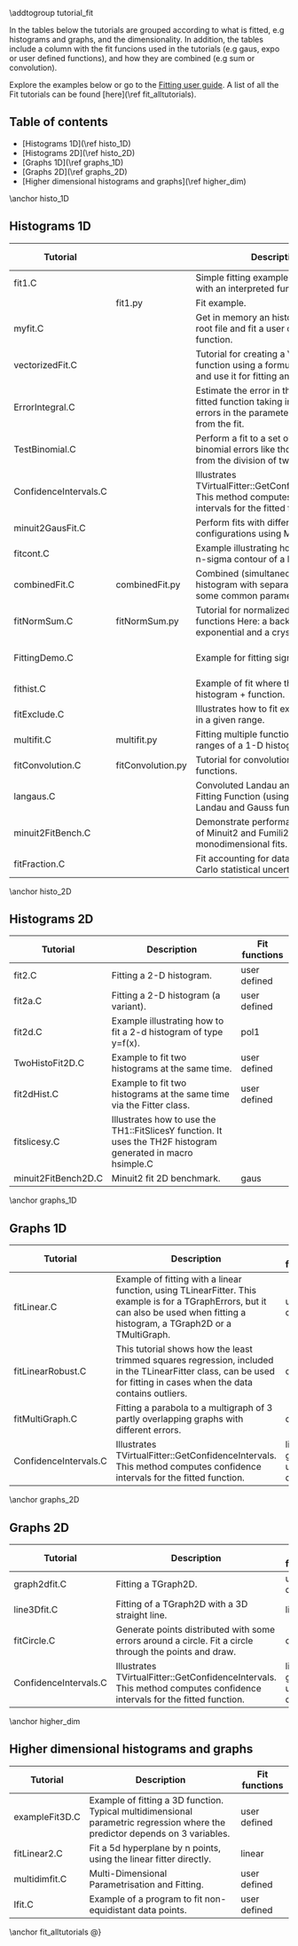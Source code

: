 \addtogroup tutorial_fit
 
In the tables below the tutorials are grouped according to what is fitted, e.g histograms and graphs, and the dimensionality. In addition, the tables include a column with the fit funcions used in the tutorials (e.g gaus, expo or user defined functions), and how they are combined (e.g sum or convolution).
   
Explore the examples below or go to the [Fitting user guide](https://root.cern/manual/fitting/). A list of all the Fit tutorials can be found [here](\ref fit_alltutorials).

## Table of contents
- [Histograms 1D](\ref histo_1D)
- [Histograms 2D](\ref histo_2D)
- [Graphs 1D](\ref graphs_1D)
- [Graphs 2D](\ref graphs_2D)
- [Higher dimensional histograms and graphs](\ref higher_dim)


\anchor histo_1D
## Histograms 1D

|          **Tutorial**          || **Description** | **Fit functions** |
|---------------|-----------------|-----------------|--------------------|
| fit1.C | | Simple fitting example (1-d histogram with an interpreted function). | user defined |
| | fit1.py | Fit example. | |
| myfit.C | | Get in memory an histogram from a root file and fit a user defined function. | user defined |
| vectorizedFit.C | | Tutorial for creating a Vectorized TF1 function using a formula expression and use it for fitting an histogram. | gaus |
| ErrorIntegral.C | | Estimate the error in the integral of a fitted function taking into account the errors in the parameters resulting from the fit. | user defined |
| TestBinomial.C | | Perform a fit to a set of data with binomial errors like those derived from the division of two histograms. | user defined |
| ConfidenceIntervals.C | | Illustrates TVirtualFitter::GetConfidenceIntervals. This method computes confidence intervals for the fitted function. | linear, gaus, user defined |
| minuit2GausFit.C | | Perform fits with different configurations using Minuit2. | gaus |
| fitcont.C | | Example illustrating how to draw the n-sigma contour of a Minuit fit. | gaus |
| combinedFit.C | combinedFit.py | Combined (simultaneous) fit of two histogram with separate functions and some common parameters. | expo + gaus|
| fitNormSum.C | fitNormSum.py | Tutorial for normalized sum of two functions Here: a background exponential and a crystalball function. | expo + crystalball |
| FittingDemo.C | | Example for fitting signal/background. | quadratic + Lorenzian |
| fithist.C | | Example of fit where the model is histogram + function. | histogram + function |
| fitExclude.C | | Illustrates how to fit excluding points in a given range. | multiple linear |
| multifit.C | multifit.py | Fitting multiple functions to different ranges of a 1-D histogram. | multiple gaus |
| fitConvolution.C | fitConvolution.py | Tutorial for convolution of two functions. | expo * gaus |
| langaus.C | | Convoluted Landau and Gaussian Fitting Function (using ROOT's Landau and Gauss functions). | Landau * gaus |
| minuit2FitBench.C | | Demonstrate performance and usage of Minuit2 and Fumili2 for monodimensional fits. | Landau * gaus |
| fitFraction.C | | Fit accounting for data and Monte Carlo statistical uncertainties. | cos, user defined |


\anchor histo_2D
## Histograms 2D

| **Tutorial**  | **Description** | **Fit functions** |
|---------------|-----------------|--------------------|
| fit2.C | Fitting a 2-D histogram. | user defined |
| fit2a.C | Fitting a 2-D histogram (a variant). | user defined |
| fit2d.C | Example illustrating how to fit a 2-d histogram of type y=f(x). | pol1 |
| TwoHistoFit2D.C | Example to fit two histograms at the same time. | user defined |
| fit2dHist.C | Example to fit two histograms at the same time via the Fitter class. | user defined |
| fitslicesy.C | Illustrates how to use the TH1::FitSlicesY function. It uses the TH2F histogram generated in macro hsimple.C | |
| minuit2FitBench2D.C | Minuit2 fit 2D benchmark. | gaus |



\anchor graphs_1D
## Graphs 1D

| **Tutorial**  | **Description** |  **Fit functions**  |
|---------------|-----------------|--------------------|
| fitLinear.C | Example of fitting with a linear function, using TLinearFitter. This example is for a TGraphErrors, but it can also be used when fitting a histogram, a TGraph2D or a TMultiGraph. | user defined |
| fitLinearRobust.C | This tutorial shows how the least trimmed squares regression, included in the TLinearFitter class, can be used for fitting in cases when the data contains outliers. | qubic |
| fitMultiGraph.C | Fitting a parabola to a multigraph of 3 partly overlapping graphs with different errors. | quadratic |
| ConfidenceIntervals.C | Illustrates TVirtualFitter::GetConfidenceIntervals. This method computes confidence intervals for the fitted function. | linear, gaus, user defined |

\anchor graphs_2D
## Graphs 2D

| **Tutorial**  | **Description** |  **Fit functions**  |
|---------------|-----------------|--------------------|
| graph2dfit.C | Fitting a TGraph2D. | user defined |
| line3Dfit.C | Fitting of a TGraph2D with a 3D straight line. | linear |
| fitCircle.C | Generate points distributed with some errors around a circle. Fit a circle through the points and draw. | circle |
| ConfidenceIntervals.C | Illustrates TVirtualFitter::GetConfidenceIntervals. This method computes confidence intervals for the fitted function. | linear, gaus, user defined |

\anchor higher_dim
## Higher dimensional histograms and graphs

| **Tutorial**  | **Description** |  **Fit functions**  |
|---------------|-----------------|--------------------|
| exampleFit3D.C | Example of fitting a 3D function. Typical multidimensional parametric regression where the predictor depends on 3 variables. | user defined |
| fitLinear2.C | Fit a 5d hyperplane by n points, using the linear fitter directly. | linear |
| multidimfit.C | Multi-Dimensional Parametrisation and Fitting. | user defined |
| Ifit.C | Example of a program to fit non-equidistant data points. | user defined |

\anchor fit_alltutorials
@}
